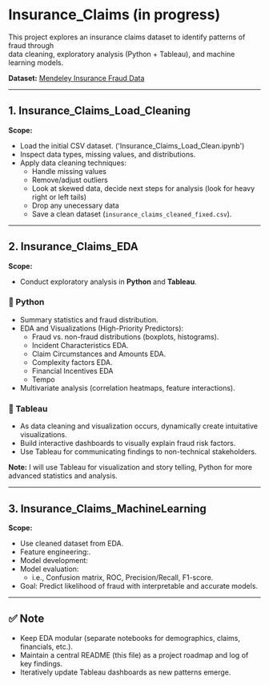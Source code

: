 # Insurance_Claims (in progress)

This project explores an insurance claims dataset to identify patterns of fraud through  
data cleaning, exploratory analysis (Python + Tableau), and machine learning models.  

**Dataset:** [Mendeley Insurance Fraud Data](https://data.mendeley.com/datasets/992mh7dk9y/2)

---

## 1. Insurance_Claims_Load_Cleaning
**Scope:**
- Load the initial CSV dataset. ('Insurance_Claims_Load_Clean.ipynb')
- Inspect data types, missing values, and distributions.
- Apply data cleaning techniques:
  - Handle missing values
  - Remove/adjust outliers
  - Look at skewed data, decide next steps for analysis (look for heavy right or left tails)
  - Drop any unecessary data
  - Save a clean dataset (`insurance_claims_cleaned_fixed.csv`).

---

## 2. Insurance_Claims_EDA
**Scope:**
- Conduct exploratory analysis in **Python** and **Tableau**.

### 🔹 Python
- Summary statistics and fraud distribution.
- EDA and Visualizations (High-Priority Predictors):
  - Fraud vs. non-fraud distributions (boxplots, histograms).
  - Incident Characteristics EDA.
  - Claim Circumstances and Amounts EDA.
  - Complexity factors EDA.
  - Financial Incentives EDA
  - Tempo
- Multivariate analysis (correlation heatmaps, feature interactions).

### 🔹 Tableau
- As data cleaning and visualization occurs, dynamically create intuitative visualizations.
- Build interactive dashboards to visually explain fraud risk factors.
- Use Tableau for communicating findings to non-technical stakeholders.

**Note:** I will use Tableau for visualization and story telling, Python for more advanced statistics and analysis.  

---

## 3. Insurance_Claims_MachineLearning
**Scope:**
- Use cleaned dataset from EDA.
- Feature engineering:.
- Model development:
- Model evaluation:
  - i.e., Confusion matrix, ROC, Precision/Recall, F1-score.
- Goal: Predict likelihood of fraud with interpretable and accurate models.

---

## ✅ Note
- Keep EDA modular (separate notebooks for demographics, claims, financials, etc.).
- Maintain a central README (this file) as a project roadmap and log of key findings.
- Iteratively update Tableau dashboards as new patterns emerge.
